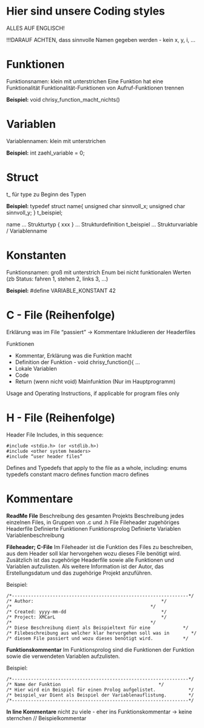 # Hier sind unsere Coding styles 

ALLES AUF ENGLISCH!

!!!DARAUF ACHTEN, dass sinnvolle Namen gegeben werden - kein x, y, i, ...

# Funktionen
Funktionsnamen: klein mit unterstrichen
Eine Funktion hat eine Funktionalität
Funktionalität-Funktionen von Aufruf-Funktionen trennen

<b>Beispiel:</b>
void chrisy_function_macht_nichts()

# Variablen
Variablennamen: klein mit unterstrichen

<b>Beispiel:</b>
int zaehl_variable = 0;

# Struct
t_ für type zu Beginn des Typen

<b>Beispiel:</b>
typedef struct name{
        unsigned char sinnvoll_x;
        unsigned char sinnvoll_y;
} t_beispiel;    

name … Strukturtyp
{ xxx } … Strukturdefinition
t_beispiel … Strukturvariable / Variablenname


# Konstanten

Funktionsnamen: groß mit unterstrich
Enum bei nicht funktionalen Werten (zb Status: fahren 1, stehen 2, links 3, ...)

<b>Beispiel:</b>
    #define VARIABLE_KONSTANT 42




# C - File (Reihenfolge)

Erklärung was im File “passiert” -> Kommentare
Inkludieren der Headerfiles

Funktionen
- Kommentar, Erklärung was die Funktion macht
- Definition der Funktion - void chrisy_function(){ ... 
- Lokale Variablen
- Code
- Return (wenn nicht void)
Mainfunktion (Nur im Hauptprogramm)

Usage and Operating Instructions, if applicable for program files only

# H - File (Reihenfolge)

Header File Includes, in this sequence:
```
#include <stdio.h> (or <stdlib.h>)
#include <other system headers>
#include “user header files”
```

Defines and Typedefs that apply to the file as a whole, including:
enums
typedefs
constant macro defines
function macro defines

# Kommentare

<b>ReadMe File</b>
Beschreibung des gesamten Projekts
Beschreibung jedes einzelnen Files, in Gruppen von .c und .h File
Fileheader
zugehöriges Headerfile
Definierte Funktionen
Funktionsprolog
Definierte Variablen
Variablenbeschreibung

<b>Fileheader; C-File</b>
Im Fileheader ist die Funktion des Files zu beschreiben, aus dem Header soll klar hervorgehen wozu dieses File benötigt wird.
Zusätzlich ist das zugehörige Headerfile sowie alle Funktionen und Variablen aufzulisten.
Als weitere Information ist der Autor, das Erstellungsdatum und das zugehörige Projekt anzuführen.

Beispiel:
```
/*-----------------------------------------------------------------*/
/* Author:                                               */
/*                                                   */
/* Created: yyyy-mm-dd                                   */
/* Project: XMCarL                                       */
/*                                                   */
/* Diese Beschreibung dient als Beispieltext für eine            */ 
/* Filebeschreibung aus welcher klar hervorgehen soll was in        */
/* diesem File passiert und wozu dieses benötigt wird.           */
```

<b>Funktionskommentar</b>
Im Funktionsprolog sind die Funktionen der Funktion sowie die verwendeten Variablen aufzulisten.

Beispiel:
```
/*-----------------------------------------------------------------*/
/* Name der Funktion                                    */
/* Hier wird ein Beispiel für einen Prolog aufgelistet.            */
/* beispiel_var Dient als Beispiel der Variablenauflistung.        */
/*-----------------------------------------------------------------*/
```

<b>In line Kommentare</b>
nicht zu viele - eher ins Funktionskommentar
-> keine sternchen
// Beispielkommentar


